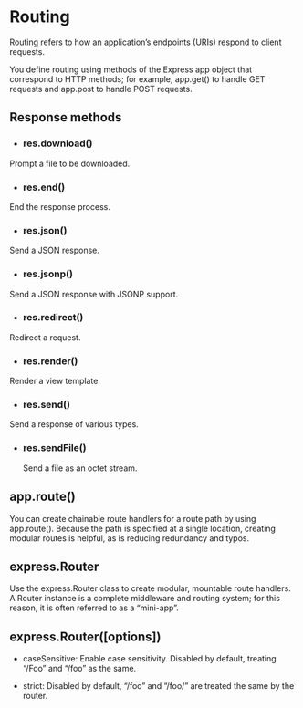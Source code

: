 # Routing

Routing refers to how an application’s endpoints (URIs) respond to client requests.

You define routing using methods of the Express app object that correspond to HTTP methods; for example, app.get() to handle GET requests and app.post to handle POST requests.

## Response methods

- ### res.download()

Prompt a file to be downloaded.

- ### res.end()

End the response process.

- ### res.json()

Send a JSON response.

- ### res.jsonp()

Send a JSON response with JSONP support.

- ### res.redirect()

Redirect a request.

- ### res.render()

Render a view template.

- ### res.send()

Send a response of various types.

- ### res.sendFile()

  Send a file as an octet stream.

## app.route()

You can create chainable route handlers for a route path by using app.route(). Because the path is specified at a single location, creating modular routes is helpful, as is reducing redundancy and typos.

## express.Router

Use the express.Router class to create modular, mountable route handlers. A Router instance is a complete middleware and routing system; for this reason, it is often referred to as a “mini-app”.

## express.Router([options])

- caseSensitive: Enable case sensitivity. Disabled by default, treating “/Foo” and “/foo” as the same.

- strict: Disabled by default, “/foo” and “/foo/” are treated the same by the router.
